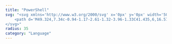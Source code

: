 ```yaml
---
title: "PowerShell"
svg: "<svg xmlns='http://www.w3.org/2000/svg' x='0px' y='0px' width='50' height='50' viewBox='0 0 50 50' class='text-white-dark hover:text-primary-light fill-current transition-[opacity_.5s,color_.5s]'>
    <path d='M49.324,7.34c-0.94-1.17-2.61-1.32-3.96-1.33C41.435,6,16.578,6,12.978,6.01c-3.999,0.01-5.579,1.27-6.479,5.17 C4.409,20.19,2.33,29.21,0.27,38.23c-0.31,1.37-0.55,3.11,0.42,4.33c0.99,1.24,2.79,1.41,4.249,1.41 c5.159,0.02,26.657,0.02,32.376,0c3.55-0.01,5.469-1.51,6.239-4.88c2.28-9.98,4.309-19.02,6.199-27.64 C50.044,10.15,50.254,8.5,49.324,7.34z M14.758,38.28c-1.2,0.88-2.34,1.11-3.3-0.2c-1.07-1.45-0.08-2.31,1.02-3.12 c3.96-2.89,7.909-5.8,11.839-8.72c0.55-0.41,1.27-0.97,1.74-1.32c-0.61-0.69-1.12-1.26-1.53-1.73c-2.43-2.73-4.659-5.27-7.069-7.87 c-1.1-1.19-1.45-2.34-0.13-3.52c1.31-1.16,2.6-1.06,3.789,0.28c3.34,3.72,6.679,7.44,10.069,11.1c1.27,1.37,0.98,2.3-0.42,3.32 C25.407,30.39,20.077,34.33,14.758,38.28z M32.246,38h-9.499c-1.13,0-1.75-1-1.75-2s0.62-2,1.75-2h9.499c1.13,0,1.75,1,1.75,2 S33.376,38,32.246,38z'></path>
</svg>"
radius: 35
category: "Language"
---
```

